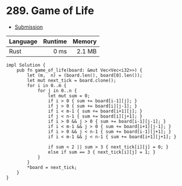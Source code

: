 # 289. Game of Life
- [Submission](https://leetcode.com/submissions/detail/1261075719/)

| Language | Runtime | Memory |
| :-       |       -:|      -:|
| Rust | 0 ms | 2.1 MB |
```
impl Solution {
    pub fn game_of_life(board: &mut Vec<Vec<i32>>) {
        let (m,  n) = (board.len(), board[0].len());
        let mut next_tick = board.clone();
        for i in 0..m {
            for j in 0..n {
                let mut sum = 0;
                if i > 0 { sum += board[i-1][j]; }
                if j > 0 { sum += board[i][j-1]; }
                if i < m-1 { sum += board[i+1][j]; }
                if j < n-1 { sum += board[i][j+1]; }
                if i > 0 && j > 0 { sum += board[i-1][j-1]; }
                if i < m-1 && j > 0 { sum += board[i+1][j-1]; }
                if i > 0 && j < n-1 { sum += board[i-1][j+1]; }
                if i < m-1 && j < n-1 { sum += board[i+1][j+1]; }
                
                if sum < 2 || sum > 3 { next_tick[i][j] = 0; }
                else if sum == 3 { next_tick[i][j] = 1; }
            }
        } 
        *board = next_tick;
    }
}
```
